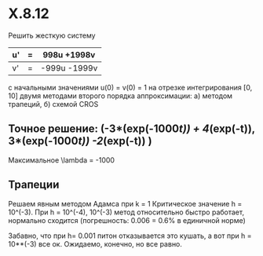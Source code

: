 # X.8.12
Решить жесткую систему 

| u' | = | 998u   +1998v  |
|----|---|---------------|
| v' | = | -999u  -1999v |

с начальными значениями u(0) = v(0) = 1 на отрезке интегрирования [0, 10]
двумя методами второго порядка аппроксимации:
а) методом трапеций,
б) схемой CROS

## Точное решение: (-3*(exp(-1000*t)) + 4*(exp(-t)), 3*(exp(-1000*t)) -2*(exp(-t)) )
Максимальное \lambda = -1000
## Трапеции
Решаем явным методом Адамса при k = 1
Критическое значение h = 10^(-3). При h = 10^(-4),  10^(-3)  метод относительно быстро работает, нормально сходится (погрешность: 0.006 = 0.6% в единичной норме) 

Забавно, что при h= 0.001 питон отказывается это кушать, а вот при h = 10**(-3) все ок. Ожидаемо, конечно, но все равно. 

 
